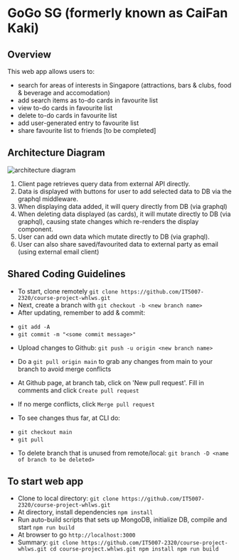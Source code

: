 ﻿# GoGo SG (formerly known as CaiFan Kaki)

## Overview
This web app allows users to:
* search for areas of interests in Singapore (attractions, bars & clubs, food & beverage and  accomodation)
* add search items as to-do cards in favourite list
* view to-do cards in favourite list
* delete to-do cards in favourite list
* add user-generated entry to favourite list
* share favourite list to friends [to be completed]

## Architecture Diagram
![architecture diagram](https://github.com/IT5007-2320/course-project-whlws/blob/main/ui/src/assets/gogosgv2.png)
1. Client page retrieves query data from external API directly.
2. Data is displayed with buttons for user to add selected data to DB via the graphql middleware.
3. When displaying data added, it will query directly from DB (via graphql)
4. When deleting data displayed (as cards), it will mutate directly to DB (via graphql), causing state changes which re-renders the display component.
5. User can add own data which mutate directly to DB (via graphql).
6. User can also share saved/favourited data to external party as email (using external email client)  

## Shared Coding Guidelines
* To start, clone remotely ```git clone https://github.com/IT5007-2320/course-project-whlws.git```
* Next, create a branch with ```git checkout -b <new branch name>```
* After updating, remember to add & commit:
- ```git add -A``` 
- ``git commit -m "<some commit message>"``
* Upload changes to Github: ``git push -u origin <new branch name>``
* Do a ``git pull origin main`` to grab any changes from main to your branch to avoid merge conflicts
* At Github page, at branch tab, click on 'New pull request'. Fill in comments and click ``Create pull request``
* If no merge conflicts, click ``Merge pull request``

* To see changes thus far, at CLI do:
- ``git checkout main``
- ``git pull``
* To delete branch that is unused from remote/local: ``git branch -D <name of branch to be deleted>``

## To start web app
* Clone to local directory: ``git clone https://github.com/IT5007-2320/course-project-whlws.git``
* At directory, install dependencies ``npm install``
* Run auto-build scripts that sets up MongoDB, initialize DB, compile and start ``npm run build``
* At browser to go ``http://localhost:3000``
* Summary:
``
git clone https://github.com/IT5007-2320/course-project-whlws.git
cd course-project.whlws.git
npm install
npm run build
``




